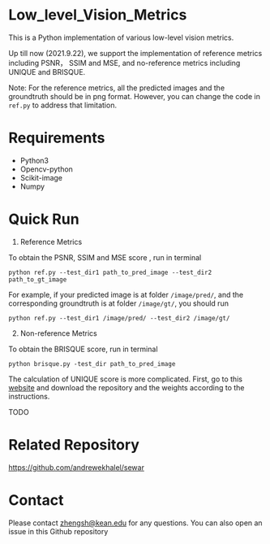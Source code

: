 # Low_level_Vision_Metrics
This is a Python implementation of various low-level vision metrics. 

Up till now (2021.9.22), we support the implementation of reference metrics including PSNR， SSIM and MSE, and no-reference metrics including UNIQUE and BRISQUE.

Note: For the reference metrics, all the predicted images and the groundtruth should be in png format. However, you can change the code in `ref.py` to address that limitation. 

# Requirements
- Python3
- Opencv-python
- Scikit-image
- Numpy

# Quick Run
1. Reference Metrics

  To obtain the PSNR, SSIM and MSE score , run in terminal
  ```
  python ref.py --test_dir1 path_to_pred_image --test_dir2 path_to_gt_image
```

  For example, if your predicted image is at folder `/image/pred/`, and the corresponding groundtruth is at folder `/image/gt/`, you should   run
  ```
  python ref.py --test_dir1 /image/pred/ --test_dir2 /image/gt/
  ```

2. Non-reference Metrics

To obtain the BRISQUE score, run in terminal
```
python brisque.py -test_dir path_to_pred_image
```

The calculation of UNIQUE score is more complicated. 
First, go to this [website](https://github.com/zwx8981/UNIQUE) and download the repository and the weights according to the instructions.

TODO

# Related Repository
https://github.com/andrewekhalel/sewar

# Contact
Please contact zhengsh@kean.edu for any questions. You can also open an issue in this Github repository
